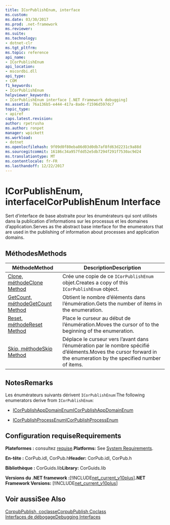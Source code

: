 ```yaml
---
title: ICorPublishEnum, interface
ms.custom: 
ms.date: 03/30/2017
ms.prod: .net-framework
ms.reviewer: 
ms.suite: 
ms.technology:
- dotnet-clr
ms.tgt_pltfrm: 
ms.topic: reference
api_name:
- ICorPublishEnum
api_location:
- mscordbi.dll
api_type:
- COM
f1_keywords:
- ICorPublishEnum
helpviewer_keywords:
- ICorPublishEnum interface [.NET Framework debugging]
ms.assetid: 76a136b5-e444-417a-8ade-f1596d597dc7
topic_type:
- apiref
caps.latest.revision: 
author: rpetrusha
ms.author: ronpet
manager: wpickett
ms.workload:
- dotnet
ms.openlocfilehash: 9f09d0f80eba86d03d0db7af8fd63d2231c9a88d
ms.sourcegitcommit: 16186c34a957fdd52e5db7294f291f7530ac9d24
ms.translationtype: MT
ms.contentlocale: fr-FR
ms.lasthandoff: 12/22/2017
---
```

# <a name="icorpublishenum-interface"></a><span data-ttu-id="2c3d4-102">ICorPublishEnum, interface</span><span class="sxs-lookup"><span data-stu-id="2c3d4-102">ICorPublishEnum Interface</span></span>
<span data-ttu-id="2c3d4-103">Sert d’interface de base abstraite pour les énumérateurs qui sont utilisés dans la publication d’informations sur les processus et les domaines d’application.</span><span class="sxs-lookup"><span data-stu-id="2c3d4-103">Serves as the abstract base interface for the enumerators that are used in the publishing of information about processes and application domains.</span></span>  
  
## <a name="methods"></a><span data-ttu-id="2c3d4-104">Méthodes</span><span class="sxs-lookup"><span data-stu-id="2c3d4-104">Methods</span></span>  
  
|<span data-ttu-id="2c3d4-105">Méthode</span><span class="sxs-lookup"><span data-stu-id="2c3d4-105">Method</span></span>|<span data-ttu-id="2c3d4-106">Description</span><span class="sxs-lookup"><span data-stu-id="2c3d4-106">Description</span></span>|  
|------------|-----------------|  
|[<span data-ttu-id="2c3d4-107">Clone, méthode</span><span class="sxs-lookup"><span data-stu-id="2c3d4-107">Clone Method</span></span>](../../../../docs/framework/unmanaged-api/debugging/icorpublishenum-clone-method.md)|<span data-ttu-id="2c3d4-108">Crée une copie de ce `ICorPublishEnum` objet.</span><span class="sxs-lookup"><span data-stu-id="2c3d4-108">Creates a copy of this `ICorPublishEnum` object.</span></span>|  
|[<span data-ttu-id="2c3d4-109">GetCount, méthode</span><span class="sxs-lookup"><span data-stu-id="2c3d4-109">GetCount Method</span></span>](../../../../docs/framework/unmanaged-api/debugging/icorpublishenum-getcount-method.md)|<span data-ttu-id="2c3d4-110">Obtient le nombre d’éléments dans l’énumération.</span><span class="sxs-lookup"><span data-stu-id="2c3d4-110">Gets the number of items in the enumeration.</span></span>|  
|[<span data-ttu-id="2c3d4-111">Reset, méthode</span><span class="sxs-lookup"><span data-stu-id="2c3d4-111">Reset Method</span></span>](../../../../docs/framework/unmanaged-api/debugging/icorpublishenum-reset-method.md)|<span data-ttu-id="2c3d4-112">Place le curseur au début de l’énumération.</span><span class="sxs-lookup"><span data-stu-id="2c3d4-112">Moves the cursor of to the beginning of the enumeration.</span></span>|  
|[<span data-ttu-id="2c3d4-113">Skip, méthode</span><span class="sxs-lookup"><span data-stu-id="2c3d4-113">Skip Method</span></span>](../../../../docs/framework/unmanaged-api/debugging/icorpublishenum-skip-method.md)|<span data-ttu-id="2c3d4-114">Déplace le curseur vers l’avant dans l’énumération par le nombre spécifié d’éléments.</span><span class="sxs-lookup"><span data-stu-id="2c3d4-114">Moves the cursor forward in the enumeration by the specified number of items.</span></span>|  
  
## <a name="remarks"></a><span data-ttu-id="2c3d4-115">Notes</span><span class="sxs-lookup"><span data-stu-id="2c3d4-115">Remarks</span></span>  
 <span data-ttu-id="2c3d4-116">Les énumérateurs suivants dérivent `ICorPublishEnum`:</span><span class="sxs-lookup"><span data-stu-id="2c3d4-116">The following enumerators derive from `ICorPublishEnum`:</span></span>  
  
-   [<span data-ttu-id="2c3d4-117">ICorPublishAppDomainEnum</span><span class="sxs-lookup"><span data-stu-id="2c3d4-117">ICorPublishAppDomainEnum</span></span>](../../../../docs/framework/unmanaged-api/debugging/icorpublishappdomainenum-interface.md)  
  
-   [<span data-ttu-id="2c3d4-118">ICorPublishProcessEnum</span><span class="sxs-lookup"><span data-stu-id="2c3d4-118">ICorPublishProcessEnum</span></span>](../../../../docs/framework/unmanaged-api/debugging/icorpublishprocessenum-interface.md)  
  
## <a name="requirements"></a><span data-ttu-id="2c3d4-119">Configuration requise</span><span class="sxs-lookup"><span data-stu-id="2c3d4-119">Requirements</span></span>  
 <span data-ttu-id="2c3d4-120">**Plateformes :** consultez [requise](../../../../docs/framework/get-started/system-requirements.md).</span><span class="sxs-lookup"><span data-stu-id="2c3d4-120">**Platforms:** See [System Requirements](../../../../docs/framework/get-started/system-requirements.md).</span></span>  
  
 <span data-ttu-id="2c3d4-121">**En-tête :** CorPub.idl, CorPub.h</span><span class="sxs-lookup"><span data-stu-id="2c3d4-121">**Header:** CorPub.idl, CorPub.h</span></span>  
  
 <span data-ttu-id="2c3d4-122">**Bibliothèque :** CorGuids.lib</span><span class="sxs-lookup"><span data-stu-id="2c3d4-122">**Library:** CorGuids.lib</span></span>  
  
 <span data-ttu-id="2c3d4-123">**Versions du .NET framework :**[!INCLUDE[net_current_v10plus](../../../../includes/net-current-v10plus-md.md)]</span><span class="sxs-lookup"><span data-stu-id="2c3d4-123">**.NET Framework Versions:** [!INCLUDE[net_current_v10plus](../../../../includes/net-current-v10plus-md.md)]</span></span>  
  
## <a name="see-also"></a><span data-ttu-id="2c3d4-124">Voir aussi</span><span class="sxs-lookup"><span data-stu-id="2c3d4-124">See Also</span></span>  
 [<span data-ttu-id="2c3d4-125">CorpubPublish, coclasse</span><span class="sxs-lookup"><span data-stu-id="2c3d4-125">CorpubPublish Coclass</span></span>](../../../../docs/framework/unmanaged-api/debugging/corpubpublish-coclass.md)  
 [<span data-ttu-id="2c3d4-126">Interfaces de débogage</span><span class="sxs-lookup"><span data-stu-id="2c3d4-126">Debugging Interfaces</span></span>](../../../../docs/framework/unmanaged-api/debugging/debugging-interfaces.md)
